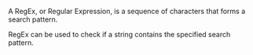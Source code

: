 
A RegEx, or Regular Expression, is a sequence of characters that forms a search pattern.

RegEx can be used to check if a string contains the specified search pattern.

